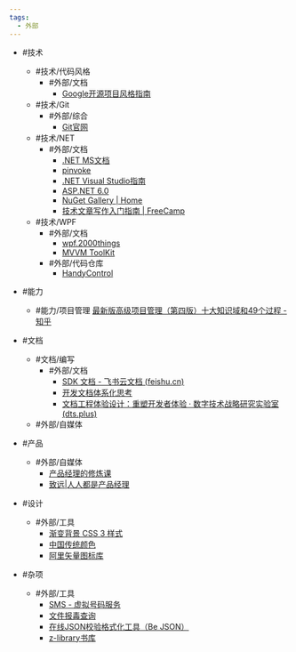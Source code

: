 ```yaml
---
tags:
  - 外部
---
```

- #技术
	- #技术/代码风格 
		- #外部/文档 
			- [Google开源项目风格指南](https://zh-google-styleguide.readthedocs.io/en/latest/)
	- #技术/Git 
		- #外部/综合 
			- [Git官网](https://git-scm.com/)
	- #技术/NET 
		- #外部/文档 
			- [.NET MS文档](https://learn.microsoft.com/zh-cn/dotnet/)
			-  [pinvoke](https://www.pinvoke.net/)
			-  [.NET Visual Studio指南](https://learn.microsoft.com/zh-cn/visualstudio/ide/csharp-developer-productivity?utm_source=VisualStudio&utm_medium=aspnet-getstarted&utm_campaign=VisualStudio&view=vs-2022)
			- [ASP.NET 6.0](https://learn.microsoft.com/zh-cn/aspnet/core/?view=aspnetcore-6.0)
			- [NuGet Gallery | Home](https://www.nuget.org/)
			- [技术文章写作入门指南 | FreeCamp](https://www.freecodecamp.org/chinese/news/technical-writing-for-beginners/)
	- #技术/WPF 
		- #外部/文档 
			- [wpf.2000things](https://wpf.2000things.com/)
			- [MVVM ToolKit](https://learn.microsoft.com/en-us/dotnet/communitytoolkit/mvvm/)
		- #外部/代码仓库 
			- [HandyControl](https://github.com/HandyOrg/HandyControl)

- #能力 
	- #能力/项目管理 
		[最新版高级项目管理（第四版）十大知识域和49个过程 - 知乎](https://zhuanlan.zhihu.com/p/617320381)

- #文档 
	- #文档/编写 
		- #外部/文档 
			- [SDK 文档 - 飞书云文档 (feishu.cn)](https://www.feishu.cn/docx/doxcnstaLb7AqmE6UVMF31l4e4b)
			- [开发文档体系化思考](https://cloud.tencent.com/developer/article/1644627)
			- [文档工程体验设计：重塑开发者体验 · 数字技术战略研究实验室 (dts.plus)](https://dts.plus/documentation-engineering-experience-design/)
	- #外部/自媒体
	
- #产品 
	- #外部/自媒体 
		- [产品经理的修炼课](https://www.zhihu.com/column/c_217581168)
		- [致远|人人都是产品经理](https://learn.microsoft.com/zh-cn/dotnet/)
	
- #设计 
	- #外部/工具 
		- [渐变背景 CSS 3 样式](http://color.oulu.me/)
		- [中国传统颜色](http://zhongguose.com/)
		- [阿里矢量图标库](https://www.iconfont.cn/)
	
- #杂项
	- #外部/工具 
		- [SMS - 虚拟号码服务](https://sms-activate.org/cn)
		- [文件报毒查询](https://www.virustotal.com)
		- [在线JSON校验格式化工具（Be JSON）](https://www.bejson.com/)
		- [z-library书库](https://singlelogin.re/)